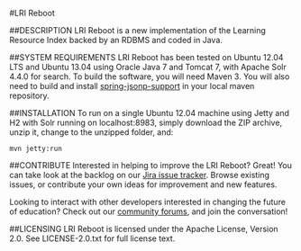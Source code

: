 #LRI Reboot

##DESCRIPTION
LRI Reboot is a new implementation of the Learning Resource Index backed by an RDBMS and coded in Java.

##SYSTEM REQUIREMENTS
LRI Reboot has been tested on Ubuntu 12.04 LTS and Ubuntu 13.04 using Oracle Java 7 and Tomcat 7, with Apache Solr 4.4.0 for search. To build the software, you will need Maven 3. You will also need to build and install [spring-jsonp-support](https://github.com/bhagyas/spring-jsonp-support "spring-jsonp-support") in your local maven repository.

##INSTALLATION
To run on a single Ubuntu 12.04 machine using Jetty and H2 with Solr running on localhost:8983, simply download the ZIP archive, unzip it, change to the unzipped folder, and:

	mvn jetty:run

##CONTRIBUTE
Interested in helping to improve the LRI Reboot? Great! You can take look at the backlog on our [Jira issue tracker](https://support.inbloom.org "Jira"). Browse existing issues, or contribute your own ideas for improvement and new features.

Looking to interact with other developers interested in changing the future of education? Check out our [community forums](https://forums.inbloom.org/ "Forums"), and join the conversation!

##LICENSING
LRI Reboot is licensed under the Apache License, Version 2.0. See LICENSE-2.0.txt for full license text.
